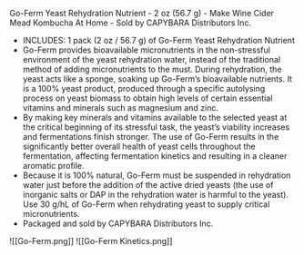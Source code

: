 Go-Ferm Yeast Rehydration Nutrient - 2 oz (56.7 g) - Make Wine Cider Mead Kombucha At Home - Sold by CAPYBARA Distributors Inc.

-   INCLUDES: 1 pack (2 oz / 56.7 g) of Go-Ferm Yeast Rehydration Nutrient
-   Go-Ferm provides bioavailable micronutrients in the non-stressful environment of the yeast rehydration water, instead of the traditional method of adding micronutrients to the must. During rehydration, the yeast acts like a sponge, soaking up Go-Ferm’s bioavailable nutrients. It is a 100% yeast product, produced through a specific autolysing process on yeast biomass to obtain high levels of certain essential vitamins and minerals such as magnesium and zinc.
-   By making key minerals and vitamins available to the selected yeast at the critical beginning of its stressful task, the yeast’s viability increases and fermentations finish stronger. The use of Go-Ferm results in the significantly better overall health of yeast cells throughout the fermentation, affecting fermentation kinetics and resulting in a cleaner aromatic profile.
-   Because it is 100% natural, Go-Ferm must be suspended in rehydration water just before the addition of the active dried yeasts (the use of inorganic salts or DAP in the rehydration water is harmful to the yeast). Use 30 g/hL of Go-Ferm when rehydrating yeast to supply critical micronutrients.
-   Packaged and sold by CAPYBARA Distributors Inc.

![[Go-Ferm.png]]
![[Go-Ferm Kinetics.png]]